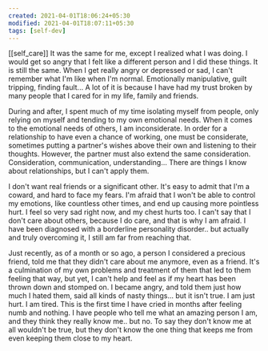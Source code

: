 ```yaml
---
created: 2021-04-01T18:06:24+05:30
modified: 2021-04-01T18:07:11+05:30
tags: [self-dev]
---
```

[[self_care]]
 It was the same for me, except I realized what I was doing.  I would get so angry that I felt like a different person and I did these things.  It is still the same.  When I get really angry or depressed or sad, I can't remember what I'm like when I'm normal.  Emotionally manipulative, guilt tripping, finding fault...  A lot of it is because I have had my trust broken by many people that I cared for in my life, family and friends.  

During and after, I spent much of my time isolating myself from people, only relying on myself and tending to my own emotional needs.  When it comes to the emotional needs of others, I am inconsiderate.  In order for a relationship to have even a chance of working, one must be considerate, sometimes putting a partner's wishes above their own and listening to their thoughts.  However, the partner must also extend the same consideration.  Consideration, communication, understanding...  There are things I know about relationships, but I can't apply them.

I don't want real friends or a significant other.  It's easy to admit that I'm a coward, and hard to face my fears.  I'm afraid that I won't be able to control my emotions, like countless other times, and end up causing more pointless hurt.  I feel so very sad right now, and my chest hurts too.  I can't say that I don't care about others, because I do care, and that is why I am afraid.  I have been diagnosed with a borderline personality disorder.. but actually and truly overcoming it, I still am far from reaching that.

Just recently, as of a month or so ago, a person I considered a precious friend, told me that they didn't care about me anymore, even as a friend.  It's a culmination of my own problems and treatment of them that led to them feeling that way, but yet, I can't help and feel as if my heart has been thrown down and stomped on.  I became angry, and told them just how much I hated them, said all kinds of nasty things... but it isn't true.  I am just hurt.  I am tired.  This is the first time I have cried in months after feeling numb and nothing.  I have people who tell me what an amazing person I am, and they think they really know me.. but no.  To say they don't know me at all wouldn't be true, but they don't know the one thing that keeps me from even keeping them close to my heart. 
